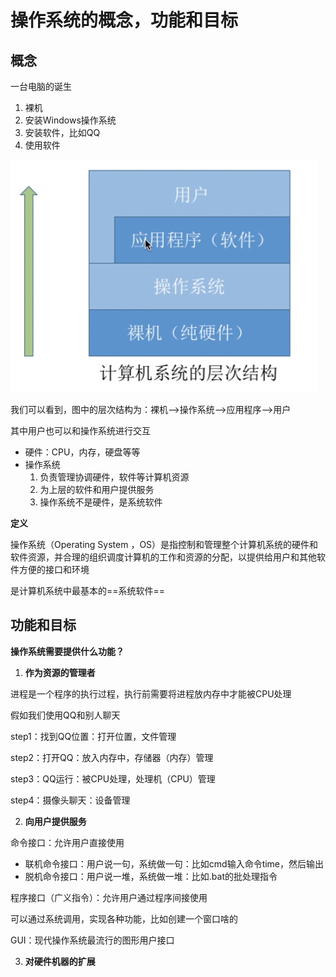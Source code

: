 # 操作系统的概念，功能和目标

## 概念



一台电脑的诞生

1. 裸机
2. 安装Windows操作系统
3. 安装软件，比如QQ
4. 使用软件



![1586512278566](计算机操作系统.assets/1586512278566.png)



我们可以看到，图中的层次结构为：裸机-->操作系统-->应用程序-->用户

其中用户也可以和操作系统进行交互



- 硬件：CPU，内存，硬盘等等
- 操作系统
  1. 负责管理协调硬件，软件等计算机资源
  2. 为上层的软件和用户提供服务
  3. 操作系统不是硬件，是系统软件



**定义**

操作系统（Operating System ，OS）是指控制和管理整个计算机系统的硬件和软件资源，并合理的组织调度计算机的工作和资源的分配，以提供给用户和其他软件方便的接口和环境

是计算机系统中最基本的==系统软件==

## 功能和目标

**操作系统需要提供什么功能？**



1. **作为资源的管理者**



进程是一个程序的执行过程，执行前需要将进程放内存中才能被CPU处理

假如我们使用QQ和别人聊天

step1：找到QQ位置：打开位置，文件管理

step2：打开QQ：放入内存中，存储器（内存）管理

step3：QQ运行：被CPU处理，处理机（CPU）管理

step4：摄像头聊天：设备管理



2. **向用户提供服务**

命令接口：允许用户直接使用

- 联机命令接口：用户说一句，系统做一句：比如cmd输入命令time，然后输出
- 脱机命令接口：用户说一堆，系统做一堆：比如.bat的批处理指令



程序接口（广义指令）：允许用户通过程序间接使用

可以通过系统调用，实现各种功能，比如创建一个窗口啥的



GUI：现代操作系统最流行的图形用户接口



3. **对硬件机器的扩展**

